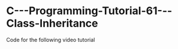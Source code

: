 C---Programming-Tutorial-61---Class-Inheritance
===============================================

Code for the following video tutorial 
